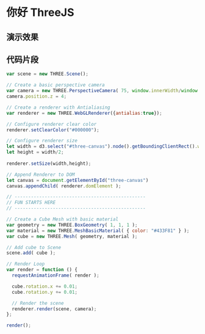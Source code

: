 # 你好 ThreeJS

## 演示效果

<div id="three-canvas">

</div>


<script>

var scene = new THREE.Scene();

// Create a basic perspective camera
var camera = new THREE.PerspectiveCamera( 75, window.innerWidth/window.innerHeight, 0.1, 1000 );
camera.position.z = 4;

// Create a renderer with Antialiasing
var renderer = new THREE.WebGLRenderer({antialias:true});

// Configure renderer clear color
renderer.setClearColor("#000000");

// Configure renderer size
let width = d3.select("#three-canvas").node().getBoundingClientRect().width
let height = width/2;
 
renderer.setSize(width,height);

// Append Renderer to DOM
let canvas = document.getElementById("three-canvas")
canvas.appendChild( renderer.domElement );

// ------------------------------------------------
// FUN STARTS HERE
// ------------------------------------------------

// Create a Cube Mesh with basic material
var geometry = new THREE.BoxGeometry( 1, 1, 1 );
var material = new THREE.MeshBasicMaterial( { color: "#433F81" } );
var cube = new THREE.Mesh( geometry, material );

// Add cube to Scene
scene.add( cube );

// Render Loop
var render = function () {
  requestAnimationFrame( render );

  cube.rotation.x += 0.01;
  cube.rotation.y += 0.01;

  // Render the scene
  renderer.render(scene, camera);
};

render();

</script>

## 代码片段

```js
var scene = new THREE.Scene();

// Create a basic perspective camera
var camera = new THREE.PerspectiveCamera( 75, window.innerWidth/window.innerHeight, 0.1, 1000 );
camera.position.z = 4;

// Create a renderer with Antialiasing
var renderer = new THREE.WebGLRenderer({antialias:true});

// Configure renderer clear color
renderer.setClearColor("#000000");

// Configure renderer size
let width = d3.select("#three-canvas").node().getBoundingClientRect().width
let height = width/2;
 
renderer.setSize(width,height);

// Append Renderer to DOM
let canvas = document.getElementById("three-canvas")
canvas.appendChild( renderer.domElement );

// ------------------------------------------------
// FUN STARTS HERE
// ------------------------------------------------

// Create a Cube Mesh with basic material
var geometry = new THREE.BoxGeometry( 1, 1, 1 );
var material = new THREE.MeshBasicMaterial( { color: "#433F81" } );
var cube = new THREE.Mesh( geometry, material );

// Add cube to Scene
scene.add( cube );

// Render Loop
var render = function () {
  requestAnimationFrame( render );

  cube.rotation.x += 0.01;
  cube.rotation.y += 0.01;

  // Render the scene
  renderer.render(scene, camera);
};

render();
```

